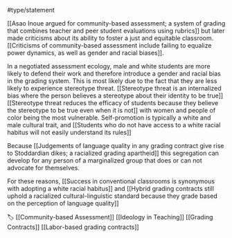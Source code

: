 #type/statement 

[[Asao Inoue argued for community-based assessment; a system of grading that combines teacher and peer student evaluations using rubrics]] but later made criticisms about its ability to foster a just and equitable classroom. [[Criticisms of community-based assessment include failing to equalize power dynamics, as well as gender and racial biases]].

In a negotiated assessment ecology, male and white students are more likely to defend their work and therefore introduce a gender and racial bias in the grading system. This is most likely due to the fact that they are less likely to experience stereotype threat. [[Stereotype threat is an internalized bias where the person believes a stereotype about their identity to be true]] [[Stereotype threat reduces the efficacy of students because they believe the stereotype to be true even when it is not]] with women and people of color being the most vulnerable. Self-promotion is typically a white and male cultural trait, and [[Students who do not have access to a white racial habitus will not easily understand its rules]]

Because [[Judgements of language quality in any grading contract give rise to Stoddardian dikes; a racialized grading apartheid]] this segregation can develop for any person of a marginalized group that does or can not advocate for themselves.

For these reasons, [[Success in conventional classrooms is synonymous with adopting a white racial habitus]] and [[Hybrid grading contracts still uphold a racialized cultural-linguistic standard because they grade based on the perception of language quality]]

🏷 [[Community-based Assessment]] [[Ideology in Teaching]] [[Grading Contracts]] [[Labor-based grading contracts]]